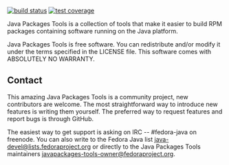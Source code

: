 [![build status](https://img.shields.io/travis/fedora-java/javapackages/master.svg)](https://travis-ci.org/fedora-java/javapackages) [![test coverage](https://img.shields.io/codecov/c/github/fedora-java/javapackages/master.svg)](https://codecov.io/gh/fedora-java/javapackages)

Java Packages Tools is a collection of tools that make it easier to
build RPM packages containing software running on the Java platform.

Java Packages Tools is free software. You can redistribute and/or
modify it under the terms specified in the LICENSE file.
This software comes with ABSOLUTELY NO WARRANTY.


Contact
-------

This amazing Java Packages Tools is a community project, new contributors are
welcome. The most straightforward way to introduce new features is
writing them yourself. The preferred way to request features and
report bugs is through GitHub.

The easiest way to get support is asking on IRC -- #fedora-java on
freenode. You can also write to the Fedora Java list
<java-devel@lists.fedoraproject.org> or directly to the Java Packages
Tools maintainers <javapackages-tools-owner@fedoraproject.org>.
